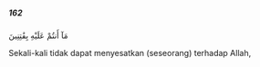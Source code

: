 ##### 162

<span class="ayah">مَآ أَنتُمْ عَلَيْهِ بِفَٰتِنِينَ</span>

<span class="ayah_translation">Sekali-kali tidak dapat menyesatkan (seseorang) terhadap Allah,</span>
